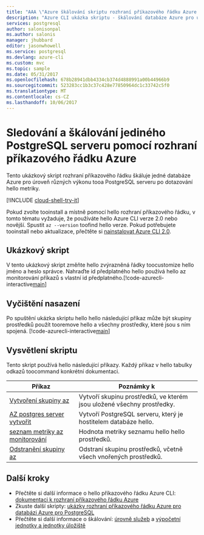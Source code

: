 ```yaml
---
title: "AAA \"Azure škálování skriptu rozhraní příkazového řádku Azure databázi PostgreSQL | Microsoft Docs\""
description: "Azure CLI ukázka skriptu - škálování databáze Azure pro úroveň výkonu různých tooa PostgreSQL serveru po dotazování hello metriky."
services: postgresql
author: salonisonpal
ms.author: salonis
manager: jhubbard
editor: jasonwhowell
ms.service: postgresql
ms.devlang: azure-cli
ms.custom: mvc
ms.topic: sample
ms.date: 05/31/2017
ms.openlocfilehash: 678b28941dbb4334cb374d4888991a00b44966b9
ms.sourcegitcommit: 523283cc1b3c37c428e77850964dc1c33742c5f0
ms.translationtype: MT
ms.contentlocale: cs-CZ
ms.lasthandoff: 10/06/2017
---
```

# <a name="monitor-and-scale-a-single-postgresql-server-using-azure-cli"></a>Sledování a škálování jediného PostgreSQL serveru pomocí rozhraní příkazového řádku Azure
Tento ukázkový skript rozhraní příkazového řádku škáluje jedné databáze Azure pro úroveň různých výkonu tooa PostgreSQL serveru po dotazování hello metriky. 

[!INCLUDE [cloud-shell-try-it](../../../includes/cloud-shell-try-it.md)]

Pokud zvolte tooinstall a místně pomocí hello rozhraní příkazového řádku, v tomto tématu vyžaduje, že používáte hello Azure CLI verze 2.0 nebo novější. Spustit `az --version` toofind hello verze. Pokud potřebujete tooinstall nebo aktualizace, přečtěte si [nainstalovat Azure CLI 2.0]( /cli/azure/install-azure-cli). 

## <a name="sample-script"></a>Ukázkový skript
V tento ukázkový skript změňte hello zvýrazněná řádky toocustomize hello jméno a heslo správce. Nahraďte id předplatného hello používá hello az monitorování příkazů s vlastní id předplatného.[!code-azurecli-interactive[main](../../../cli_scripts/postgresql/scale-postgresql-server/scale-postgresql-server.sh?highlight=15-16 "Create and scale Azure Database for PostgreSQL.")]

## <a name="clean-up-deployment"></a>Vyčištění nasazení
Po spuštění ukázka skriptu hello hello následující příkaz může být skupiny prostředků použít tooremove hello a všechny prostředky, které jsou s ním spojená.
[!code-azurecli-interactive[main](../../../cli_scripts/postgresql/scale-postgresql-server/delete-postgresql.sh "Delete hello resource group.")]

## <a name="script-explanation"></a>Vysvětlení skriptu
Tento skript používá hello následující příkazy. Každý příkaz v hello tabulky odkazů toocommand konkrétní dokumentaci.

| **Příkaz** | **Poznámky k** |
|---|---|
| [Vytvoření skupiny az](/cli/azure/group#create) | Vytvoří skupinu prostředků, ve kterém jsou uložené všechny prostředky. |
| [AZ postgres server vytvořit](/cli/azure/postgres/server#create) | Vytvoří PostgreSQL serveru, který je hostitelem databáze hello. |
| [seznam metriky az monitorování](/cli/azure/monitor/metrics#list) | Hodnota metriky seznamu hello hello prostředků. |
| [Odstranění skupiny az](/cli/azure/group#delete) | Odstraní skupinu prostředků, včetně všech vnořených prostředků. |

## <a name="next-steps"></a>Další kroky
- Přečtěte si další informace o hello příkazového řádku Azure CLI: [dokumentaci k rozhraní příkazového řádku Azure](/cli/azure/overview)
- Zkuste další skripty: [ukázky rozhraní příkazového řádku Azure pro databázi Azure pro PostgreSQL](../sample-scripts-azure-cli.md)
- Přečtěte si další informace o škálování: [úrovně služeb](../concepts-service-tiers.md) a [výpočetní jednotky a jednotky úložiště](../concepts-compute-unit-and-storage.md)
